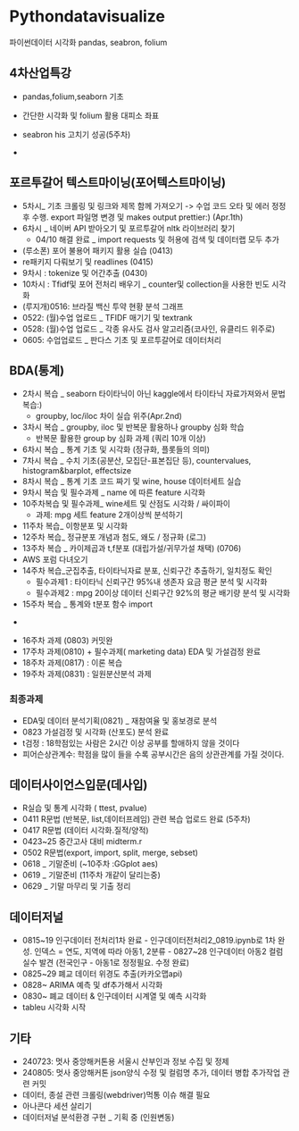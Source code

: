 # Pythondatavisualize
파이썬데이터 시각화 pandas, seabron, folium

## 4차산업특강
- pandas,folium,seaborn 기초
- 간단한 시각화 및 folium 활용 대피소 좌표
- seabron his 고치기 성공(5주차)

- 
## 포르투갈어 텍스트마이닝(포어텍스트마이닝)
- 5차시_ 기초 크롤링 및 링크와 제목 함께 가져오기 -> 수업 코드 오타 및 에러 정정 후 수행. export 파일명 변경 및 makes output prettier:) (Apr.1th)
- 6차시 _ 네이버 API 받아오기 및 포르투갈어 nltk 라이브러리 찾기
    - 04/10 해결 완료 _ import requests 및 허용에 검색 및 데이터랩 모두 추가
- (루소폰) 포어 불용어 패키지 활용 실습 (0413)
- re패키지 다뤄보기 및 readlines (0415)
- 9차시 : tokenize 및 어간추출 (0430)
- 10차시 : Tfidf및 포어 전처리 배우기 _ counter및 collection을 사용한 빈도 시각화
- (루지개)0516: 브라질 백신 투약 현황 분석 그래프
- 0522: (월)수업  업로드 _ TFIDF 매기기 및 textrank
- 0528: (월)수업 업로드 _ 각종 유사도 검사 알고리즘(코사인, 유클리드 위주로)
- 0605: 수업업로드 _ 판다스 기초 및 포르투갈어로 데이터처리
  
## BDA(통계)
- 2차시 복습 _ seaborn 타이타닉이 아닌 kaggle에서 타이타닉 자료가져와서 문법 복습:)
  - groupby, loc/iloc 차이 실습 위주(Apr.2nd)
- 3차시 복습 _ groupby, iloc 및 반복문 활용하나 groupby 심화 학습
    -  반복문 활용한 group by 심화 과제 (쿼리 10개 이상)
- 6차시 복습 _ 통계 기초 및 시각화 (정규화, 플롯들의 의미)
- 7차시 복습 _ 수치 기초(공분산, 모집단-표본집단 등), countervalues, histogram&barplot, effectsize
- 8차시 복습 _ 통계 기초 코드 짜기 및 wine, house 데이터세트 실습
- 9차시 복습 및 필수과제 _ name 에 따른 feature 시각화
- 10주차복습 및 필수과제_ wine세트 및 산점도 시각화 / 싸이파이
    - 과제: mpg 세트 feature 2개이상씩 분석하기
- 11주차 복습_ 이항분포 및 시각화
- 12주차 복습_ 정규분포 개념과 첨도, 왜도 / 정규화 (로그)
- 13주차 복습 _ 카이제곱과 t,f분포 (대립가설/귀무가설 채택) (0706)
- AWS 포럼 다녀오기
- 14주차 복습_군집추출, 타이타닉자료 분포, 신뢰구간 추출하기, 일치정도 확인
  - 필수과제1 : 타이타닉 신뢰구간 95%내 생존자 요금 평균 분석 및 시각화
  - 필수과제2 : mpg 20이상 데이터 신뢰구간 92%의 평균 배기량 분석 및 시각화
- 15주차 복습 _ 통계와 t분포 함수 import
- ~~~ 0810 ADsp 응시로 BDA결강 _ 과제 업로드는 완료 추후 커밋예정(0803과제) ~~~
- 16주차 과제 (0803) 커밋완
- 17주차 과제(0810) + 필수과제( marketing data) EDA 및 가설검정 완료
- 18주차 과제(0817) : 이론 복습
- 19주차 과제(0831) : 일원분산분석 과제

### 최종과제
- EDA및 데이터 분석기획(0821) _ 재참여율 및 홍보경로 분석
- 0823 가설검정 및 시각화 (산포도) 분석 완료
- t검정 : 18학점있는 사람은 2시간 이상 공부를 할애하지 않을 것이다
- 피어슨상관계수: 학점을 많이 들을 수록 공부시간은 음의 상관관계를 가질 것이다.
  
## 데이터사이언스입문(데사입)
- R실습 및 통계 시각화 ( ttest, pvalue)
- 0411 R문법 (반복문, list,데이터프레임) 관련 복습 업로드 완료 (5주차)
- 0417 R문법 (데이터 시각화.질적/양적)
- 0423~25 중간고사 대비 midterm.r
- 0502 R문법(export, import, split, merge, sebset)
- 0618 _ 기말준비 (~10주차 :GGplot aes)
- 0619 _ 기말준비 (11주차 개같이 달리는중)
- 0629 _ 기말 마무리 및 기출 정리

## 데이터저널
- 0815~19 인구데이터 전처리1차 완료
      - 인구데이터전처리2_0819.ipynb로 1차 완성. 인덱스 = 연도, 지역에 따라 아동1, 2분류
      - 0827~28 인구데이터 아동2 컬럼 실수 발견 (전국인구 - 아동1로 정정필요. 수정 완료)
- 0825~29 폐교 데이터 위경도 추출(카카오맵api)
- 0828~ ARIMA 예측 및 df추가해서 시각화
- 0830~ 폐교 데이터 & 인구데이터 시계열 및 예측 시각화
- tableu 시각화 시작
  
## 기타
- 240723: 멋사 중앙해커톤용 서울시 산부인과 정보 수집 및 정제
- 240805: 멋사 중앙해커톤 json양식 수정 및 컬럼명 추가, 데이터 병합 추가작업 관련 커밋
- 데이터, 종설 관련 크롤링(webdriver)먹통 이슈 해결 필요
- 아나콘다 세션 살리기
- 데이터저널 분석환경 구현 _ 기획 중 (인원변동)
